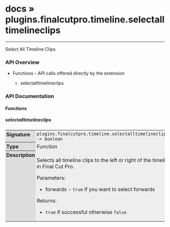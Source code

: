 # [docs](index.md) » plugins.finalcutpro.timeline.selectalltimelineclips
---

Select All Timeline Clips

<style type="text/css">
	a { text-decoration: none; }
	a:hover { text-decoration: underline; }
	th { background-color: #DDDDDD; vertical-align: top; padding: 3px; }
	td { width: 100%; background-color: #EEEEEE; vertical-align: top; padding: 3px; }
	table { width: 100% ; border: 1px solid #0; text-align: left; }
	section > table table td { width: 0; }
</style>
<link rel="stylesheet" href="../../css/docs.css" type="text/css" media="screen" />
<h3>API Overview</h3>
<ul>
<li>Functions - API calls offered directly by the extension</li>
  <ul>
	<li><a href="#selectalltimelineclips">selectalltimelineclips</a></li>
  </ul>
</ul>
<h3>API Documentation</h3>
<h4 class="documentation-section">Functions</h4>
  <section id="selectalltimelineclips">
	<h5><a href="#selectalltimelineclips">selectalltimelineclips</a></h5>
	<table>
	  <tr>
		<th>Signature</th>
		<td><code>plugins.finalcutpro.timeline.selectalltimelineclips(forwards) -&gt; boolean</code></td>
	  </tr>
	  <tr>
		<th>Type</th>
		<td>Function</td>
	  </tr>
	  <tr>
		<th>Description</th>
		<td><p>Selects all timeline clips to the left or right of the timeline playhead in Final Cut Pro.</p>
<p>Parameters:</p>
<ul>
<li>forwards - <code>true</code> if you want to select forwards</li>
</ul>
<p>Returns:</p>
<ul>
<li><code>true</code> if successful otherwise <code>false</code></li>
</ul>
</td>
	  </tr>
	</table>
  </section>
